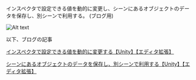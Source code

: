 インスペクタで設定できる値を動的に変更し、シーンにあるオブジェクトのデータを保存し、別シーンで利用する。
  (ブログ用)

![Alt text](http://cdn-ak.f.st-hatena.com/images/fotolife/k/kan_kikuchi/20141221/20141221152840.png)


以下、ブログの記事

[インスペクタで設定できる値を動的に変更する【Unity】【エディタ拡張】](http://kan-kikuchi.hatenablog.com/entry/InspectorEx)
  
[シーンにあるオブジェクトのデータを保存し、別シーンで利用する【Unity】【エディタ拡張】](http://kan-kikuchi.hatenablog.com/entry/MonsterDataMaker)
